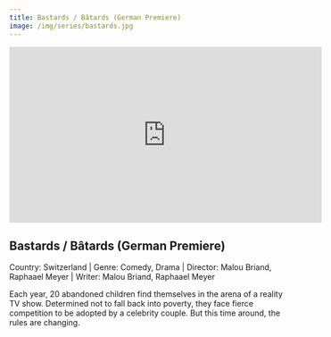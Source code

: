 ```yaml
---
title: Bastards / Bâtards (German Premiere)
image: /img/series/bastards.jpg
---
```

<iframe width="560" height="315" src="https://player.vimeo.com/video/475490408" frameborder="0" allow="accelerometer; autoplay; encrypted-media; gyroscope; picture-in-picture" allowfullscreen></iframe>

## Bastards / Bâtards (German Premiere)
Country: Switzerland | Genre: Comedy, Drama | Director: Malou Briand, Raphaael Meyer | Writer: Malou Briand, Raphaael Meyer

Each year, 20 abandoned children find themselves in the arena of a reality TV show. Determined not to fall back into poverty, they face fierce competition to be adopted by a celebrity couple. But this time around, the rules are changing.
